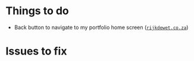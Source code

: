 # Things to do

- Back button to navigate to my portfolio home screen ([`rijkdewet.co.za`](rijkdewet.co.za))

# Issues to fix